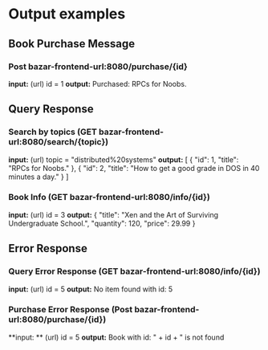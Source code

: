# Output examples

## Book Purchase Message
### Post bazar-frontend-url:8080/purchase/{id}

**input:** (url) id = 1
**output:**  Purchased: RPCs for Noobs.

## Query Response

### Search by topics (GET bazar-frontend-url:8080/search/{topic})

**input:** (url) topic = "distributed%20systems"
**output:**
[
    {
        "id": 1,
        "title": "RPCs for Noobs."
    },
    {
        "id": 2,
        "title": "How to get a good grade in DOS in 40 minutes a day."
    }
]


### Book Info (GET bazar-frontend-url:8080/info/{id})

**input:** (url) id = 3
**output:**
{
    "title": "Xen and the Art of Surviving Undergraduate School.",
    "quantity": 120,
    "price": 29.99
}

## Error Response

### Query Error Response (GET bazar-frontend-url:8080/info/{id})

**input:** (url) id = 5
**output:**  No item found with id: 5

### Purchase Error Response  (Post bazar-frontend-url:8080/purchase/{id})
**input: ** (url) id = 5
**output:**  Book with id: " + id + " is not found
